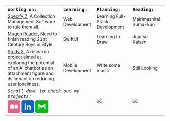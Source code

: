 <table>
<tr>
<td colspan="2">
<strong><samp>Working on:</samp></strong>
</td>
<td colspan="2">
<strong><samp>Learning:</samp></strong>
</td>
<td colspan="2">
<strong><samp>Planning:</samp></strong>
</td>
<td colspan="2">
<strong><samp>Reading:</samp></strong>
</td>
</tr>

<tr>
<td colspan="2">
<a href="[https://github.com/specify/specify7]">Specify 7</a>, A Collection Management Software to rule them all.
</td>
<td colspan="2">
Web Development
</td>
<td colspan="2">
Learning Full-Stack Development
</td>
<td colspan="2">
Mairimashita! Iruma-kun
</td>
</tr>

<tr>
<td colspan="2">
<a href="[https://github.com/carlosmbe/Mugen_Reader_V2]">Mugen Reader</a>, Need to finish reading 21st Century Boys in Style.
</td>
<td colspan="2">
SwiftUI
</td>
<td colspan="2">
Learning to Draw
</td>
<td colspan="2">
Jujutsu Kaisen
</td>
</tr>

<tr>
<td colspan="2">
<a href="[https://github.com/carlosmbe/AFStudy3]">Study 3</a>, A research project aimed at exploring the potential of an AI chatbot as an attachment figure and its impact on reducing user loneliness.
</td>
<td colspan="2">
Mobile Development
</td>
<td colspan="2">
Write some music
</td>
<td colspan="2">
Still Looking
</td>
</tr>

<tr>
<td colspan="4">
<em><samp>Scroll down to check out my projects!</samp></em>
</td>

<td colspan="2" rowspan="2">
<a href="https://github-readme-stats.vercel.app/api?username=carlosmbe&count_private=true&hide_border=true&title_color=008EEB&icon_color=008EEB&show_icons=true">
<img src="https://github-readme-stats.vercel.app/api?username=carlosmbe&count_private=true&hide_border=true&title_color=008EEB&icon_color=008EEB&show_icons=true">
</a>
</td>
  
<td colspan="2" rowspan="2">
<a href="https://github-readme-stats.vercel.app/api/top-langs/?username=carlosmbe&langs_count=8&layout=compact&hide_border=true&title_color=FF5600">
<img src="https://github-readme-stats.vercel.app/api/top-langs/?username=carlosmbe&langs_count=8&layout=compact&hide_border=true&title_color=FF5600">
</a>
</td>

</tr>

<tr>
<td colspan="3">
  <a href="https://carlosmbe.medium.com">
<img src="https://raw.githubusercontent.com/carlosmbe/carlosmbe/master/Assets/Medium.svg" width="40">
<a href="https://www.linkedin.com/in/carlos-mbendera-9376aa264/">
<img src="https://raw.githubusercontent.com/carlosmbe/carlosmbe/master/Assets/LinkedIn.svg" width="40">
<a href="mailto:[carlosmbendera@ku.edu]">
<img src="https://raw.githubusercontent.com/carlosmbe/carlosmbe/master/Assets/Email.svg" width="40">
</a>
</td>

</tr>

</table>

